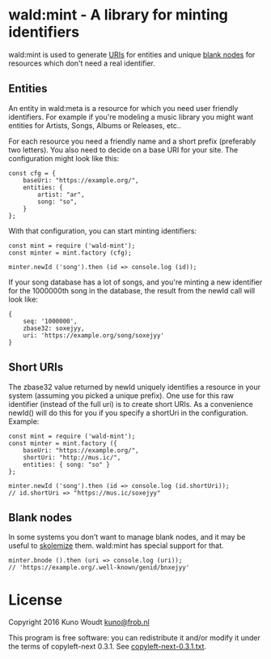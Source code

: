 
wald:mint - A library for minting identifiers
=============================================

wald:mint is used to generate
[URIs](https://en.wikipedia.org/wiki/Uniform_Resource_Identifier) for entities and unique
[blank nodes](https://en.wikipedia.org/wiki/Blank_node) for resources which don't need a
real identifier.

Entities
--------

An entity in wald:meta is a resource for which you need user friendly identifiers.  For
example if you're modeling a music library you might want entities for Artists, Songs,
Albums or Releases, etc..

For each resource you need a friendly name and a short prefix (preferably two letters).  You
also need to decide on a base URI for your site.  The configuration might look like this:

    const cfg = {
        baseUri: "https://example.org/",
        entities: {
            artist: "ar",
            song: "so",
        }
    };

With that configuration, you can start minting identifiers:

    const mint = require ('wald-mint');
    const minter = mint.factory (cfg);

    minter.newId ('song').then (id => console.log (id));

If your song database has a lot of songs, and you're minting a new identifier for the
1000000th song in the database, the result from the newId call will look like:

    {
        seq: '1000000',
        zbase32: soxejyy,
        uri: 'https://example.org/song/soxejyy'
    }


Short URIs
----------

The zbase32 value returned by newId uniquely identifies a resource in your system (assuming
you picked a unique prefix).  One use for this raw identifier (instead of the full uri) is to
create short URIs.  As a convenience newId() will do this for you if you specify a shortUri
in the configuration.  Example:

    const mint = require ('wald-mint');
    const minter = mint.factory ({
        baseUri: "https://example.org/",
        shortUri: "http://mus.ic/",
        entities: { song: "so" }
    };

    minter.newId ('song').then (id => console.log (id.shortUri));
    // id.shortUri => "https://mus.ic/soxejyy"


Blank nodes
-----------

In some systems you don't want to manage blank nodes, and it may be useful to
[skolemize](https://www.w3.org/TR/2014/REC-rdf11-concepts-20140225/#section-skolemization)
them.  wald:mint has special support for that.

    minter.bnode ().then (uri => console.log (uri));
    // 'https://example.org/.well-known/genid/bnxejyy'


License
=======

Copyright 2016  Kuno Woudt <kuno@frob.nl>

This program is free software: you can redistribute it and/or modify
it under the terms of copyleft-next 0.3.1.  See
[copyleft-next-0.3.1.txt](copyleft-next-0.3.1.txt).

